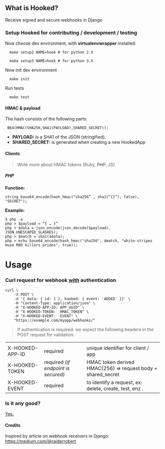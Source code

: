 ## What is Hooked?

Receive signed and secure webhooks in Django




### Setup Hooked for contributing / development / testing

Now choose dev environment, with __virtualenvwrapper__ installed:

      make setup2 NAME=hook # for python 2.X
     
      make setup3 NAME=hook # for python 3.X
      
Now init dev environment

      make init
      
Run tests

      make test


#### HMAC & payload

The hash consists of the following parts:

     B64(HMAC(SHA256,SHA1(PAYLOAD),SHARED_SECRET));


* __PAYLOAD:__ is a SHA1 of the JSON (stringified).
* __SHARED_SECRET:__ is generated when creating a new HookedApp


#### Clients

> Write more about HMAC tokens {Ruby, ~~PHP~~, JS}

##### PHP

__Function:__

    string base64_encode(hash_hmac(“sha256” , sha1(“{}”), false), "SECRET");

__Example:__
    
    $ php -a
    php > $payload = “{ … }”
    php > $data = json_encode(json_decode($payload), JSON_UNESCAPED_SLASHES);
    php > $match = sha1($data);
    php > echo base64_encode(hash_hmac("sha256", $match, "white-stripes muse M89 killers prides", true));


Usage
=====

### Curl request for webhook <span style="text-decoration:underline;">with</span> authentication

    curl \
        -X POST \
        -d '{ data: { id: 1 }, hooked: { event: 'ADDED' }}' \
        -H "Content-Type: application/json" \
        -H "X-HOOKED-APP-ID: APP_UUID" \
        -H "X-HOOKED-TOKEN:  HMAC_TOKEN" \
        -H "X-HOOKED-EVENT:  EVENT" \ 
        "https://example.com/myapp/webhooks/"

> If authentication is required: we expect the following headers in the POST request for validation:


<table>
  <tr>
   <td colspan="3" >
   </td>
  </tr>
  <tr>
   <td>X-HOOKED-APP-ID
   </td>
   <td>required
   </td>
   <td>unique identifier for client / app
   </td>
  </tr>
  <tr>
   <td>X-HOOKED-TOKEN
   </td>
   <td>required<em> (if endpoint is secured)</em>
   </td>
   <td>HMAC token derived HMAC(256) => request body + shared_secret
   </td>
  </tr>
  <tr>
   <td>X-HOOKED-EVENT
   </td>
   <td>required
   </td>
   <td>to identify a request, ex: delete, create, test, enz .
   </td>
  </tr>
</table>


### Is it any good?

[Yes.](http://news.ycombinator.com/item?id=3067434)


#### Credits

Inspired by article on webhook receivers in Django:
https://medium.com/@raiderrobert


